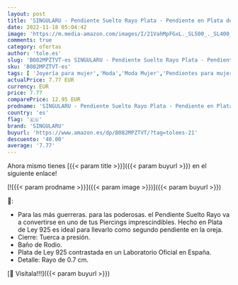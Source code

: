 ```yaml
---
layout: post
title: 'SINGULARU - Pendiente Suelto Rayo Plata - Pendiente en Plata de Ley 925 con Acabado Baño de Rodio - Cierre Tuerca a Presión - Pendiente Suelto - Joyas para Mujer'
date: 2022-11-18 05:04:42
image: 'https://m.media-amazon.com/images/I/21VahMpFGxL._SL500_._SL400_.jpg'
comments: true
category: ofertas
author: 'tole.es'
slug: 'B082MPZTVT-es SINGULARU - Pendiente Suelto Rayo Plata - Pendiente en...'
sku: 'B082MPZTVT-es'
tags: [ 'Joyería para mujer','Moda','Moda Mujer','Pendientes para mujer','de','ley','plata','singularu','🇪🇸', ]
actualPrice: 7.77 EUR
currency: EUR
price: 7.77
comparePrice: 12.95 EUR
prodname: 'SINGULARU - Pendiente Suelto Rayo Plata - Pendiente en Plata de Ley 925 con Acabado Baño de Rodio - Cierre Tuerca a Presión - Pendiente Suelto - Joyas para Mujer'
country: 'es'
flag: '🇪🇸'
brand: 'SINGULARU'
buyurl: 'https://www.amazon.es/dp/B082MPZTVT/?tag=tolees-21'
descuento: '40.00'
average: '7.77'
---
```


Ahora mismo tienes [{{< param title >}}]({{< param buyurl >}}) en el siguiente enlace!

[![{{< param prodname >}}]({{< param image >}})]({{< param buyurl >}})

🔎:

- Para las más guerreras. para las poderosas. el Pendiente Suelto Rayo va a convertirse en uno de tus Piercings imprescindibles. Hecho en Plata de Ley 925 es ideal para llevarlo como segundo pendiente en la oreja.
- Cierre: Tuerca a presión.
- Baño de Rodio.
- Plata de Ley 925 contrastada en un Laboratorio Oficial en España.
- Detalle: Rayo de 0.7 cm.

[🛒 Visítala!!!]({{< param buyurl >}})
